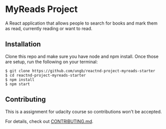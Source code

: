 # MyReads Project

A React application that allows people to search for books and mark them as read, currently reading or want to read.  

## Installation

Clone this repo and make sure you have node and npm install.  Once those are setup, run the following on your terminal:


```
$ git clone https://github.com/ungb/reactnd-project-myreads-starter
$ cd reactnd-project-myreads-starter
$ npm install
$ npm start
```

## Contributing

This is a assignment for udacity course so contributions won't be accepted.

For details, check out [CONTRIBUTING.md](CONTRIBUTING.md).
